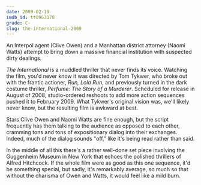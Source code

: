 ```yaml
---
date: 2009-02-19
imdb_id: tt0963178
grade: C-
slug: the-international-2009
---
```


An Interpol agent (Clive Owen) and a Manhattan district attorney (Naomi Watts) attempt to bring down a massive financial institution with suspected dirty dealings.

_The International_ is a muddled thriller that never finds its voice. Watching the film, you'd never know it was directed by Tom Tykwer, who broke out with the frantic actioner, <span data-imdb-id="tt0130827">_Run, Lola Run_</span>, and previously turned in the dark costume thriller, <span data-imdb-id="tt0396171">_Perfume: The Story of a Murderer_</span>. Scheduled for release in August of 2008, studio-ordered reshoots to add more action sequences pushed it to February 2009. What Tykwer's original vision was, we'll likely never know, but the resulting film is awkward at best.

Stars Clive Owen and Naomi Watts are fine enough, but the script frequently has them talking to the audience as opposed to each other, cramming tons and tons of expositionary dialog into their exchanges. Indeed, much of the dialog sounds "off," like it's being read rather than said.

In the middle of all this there's a rather well-done set piece involving the Guggenheim Museum in New York that echoes the polished thrillers of Alfred Hitchcock. If the whole film were as good as this one sequence, it'd be something special, but sadly, it's remarkably average, so much so that without the charisma of Owen and Watts, it would feel like a mild burn.
